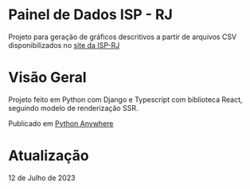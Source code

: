 # Painel de Dados ISP - RJ
Projeto para geração de gráficos descritivos a partir de arquivos CSV disponibilizados no [site da ISP-RJ]("https://www.ispdados.rj.gov.br/Populacao.html")

# Visão Geral
Projeto feito em Python com Django e Typescript com biblioteca React, seguindo modelo de renderização SSR.

Publicado em [Python Anywhere]("https://guimoretps.pythonanywhere.com/")

# Atualização
12 de Julho de 2023